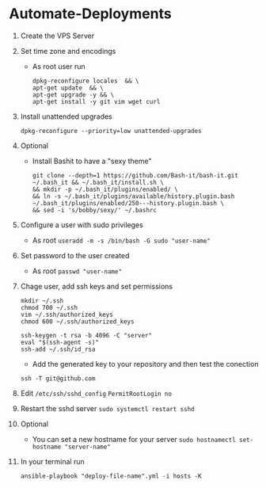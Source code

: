 # Automate-Deployments

1. Create the VPS Server
2. Set time zone and encodings
	*	As root user run
		```dpkg-reconfigure tzdata && \
		dpkg-reconfigure locales  && \
		apt-get update  && \
		apt-get upgrade -y && \
		apt-get install -y git vim wget curl
		```
3. Install unattended upgrades
	```apt-get install -y unattended-upgrades update-notifier-common && \
	dpkg-reconfigure --priority=low unattended-upgrades
	```
4. Optional
	*	Install Bashit to have a "sexy theme"
		```
		git clone --depth=1 https://github.com/Bash-it/bash-it.git ~/.bash_it && ~/.bash_it/install.sh \
		&& mkdir -p ~/.bash_it/plugins/enabled/ \
		&& ln -s ~/.bash_it/plugins/available/history.plugin.bash ~/.bash_it/plugins/enabled/250---history.plugin.bash \
		&& sed -i 's/bobby/sexy/' ~/.bashrc
		```
5. Configure a user with sudo privileges
	*	As root
	```useradd -m -s /bin/bash -G sudo "user-name"```
6. Set password to the user created
	*	As root
	```passwd "user-name"```
7. Chage user, add ssh keys and set permissions
	```su "user-name"
	mkdir ~/.ssh
	chmod 700 ~/.ssh
	vim ~/.ssh/authorized_keys
	chmod 600 ~/.ssh/authorized_keys
	```
	```
	ssh-keygen -t rsa -b 4096 -C "server"
	eval "$(ssh-agent -s)"
	ssh-add ~/.ssh/id_rsa
	```
	* Add the generated key to your repository and then test the conection
	```
	ssh -T git@github.com
	```
	
8. Edit  ```/etc/ssh/sshd_config```
	```PermitRootLogin no```
9. Restart the sshd server
	```sudo systemctl restart sshd```
10. Optional
	* You can set a new hostname for your server
	```sudo hostnamectl set-hostname "server-name"```
11. In your terminal run
	```
	ansible-playbook "deploy-file-name".yml -i hosts -K
	```